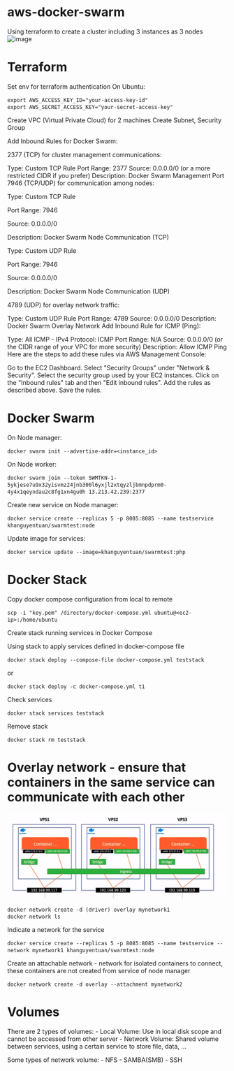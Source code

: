 # aws-docker-swarm
Using terraform to create a cluster including 3 instances as 3 nodes
![image](https://github.com/TunKeyy/aws-docker-swarm/assets/115680634/ed3d05cc-7a32-41fe-8d86-4c5e9989cd1c)


# Terraform

Set env for terraform authentication
On Ubuntu:
```
export AWS_ACCESS_KEY_ID="your-access-key-id"
export AWS_SECRET_ACCESS_KEY="your-secret-access-key"
```

Create VPC (Virtual Private Cloud) for 2 machines
Create Subnet, Security Group

Add Inbound Rules for Docker Swarm:

2377 (TCP) for cluster management communications:

Type: Custom TCP Rule
Port Range: 2377
Source: 0.0.0.0/0 (or a more restricted CIDR if you prefer)
Description: Docker Swarm Management Port
7946 (TCP/UDP) for communication among nodes:

Type: Custom TCP Rule

Port Range: 7946

Source: 0.0.0.0/0

Description: Docker Swarm Node Communication (TCP)

Type: Custom UDP Rule

Port Range: 7946

Source: 0.0.0.0/0

Description: Docker Swarm Node Communication (UDP)

4789 (UDP) for overlay network traffic:

Type: Custom UDP Rule
Port Range: 4789
Source: 0.0.0.0/0
Description: Docker Swarm Overlay Network
Add Inbound Rule for ICMP (Ping):

Type: All ICMP - IPv4
Protocol: ICMP
Port Range: N/A
Source: 0.0.0.0/0 (or the CIDR range of your VPC for more security)
Description: Allow ICMP Ping
Here are the steps to add these rules via AWS Management Console:

Go to the EC2 Dashboard.
Select "Security Groups" under "Network & Security".
Select the security group used by your EC2 instances.
Click on the "Inbound rules" tab and then "Edit inbound rules".
Add the rules as described above.
Save the rules.

# Docker Swarm

On Node manager:
```
docker swarm init --advertise-addr=<instance_id>
```

On Node worker:
```
docker swarm join --token SWMTKN-1-5ykjese7u9x32yisvmz24jnb300l6yxjl2xtqyzljbmnpdprm0-4y4x1qeyndau2c8fg1xn4gu0h 13.213.42.239:2377
```

Create new service on Node manager:

```
docker service create --replicas 5 -p 8085:8085 --name testservice khanguyentuan/swarmtest:node
```

Update image for services:
```
docker service update --image=khanguyentuan/swarmtest:php
```


# Docker Stack
Copy docker compose configuration from local to remote
```
scp -i "key.pem" /directory/docker-compose.yml ubuntu@<ec2-ip>:/home/ubuntu
```
Create stack running services in Docker Compose

Using stack to apply services defined in docker-compose file
```
docker stack deploy --compose-file docker-compose.yml teststack
```
or
```
docker stack deploy -c docker-compose.yml t1
```

Check services
```
docker stack services teststack
```

Remove stack
```
docker stack rm teststack
```

# Overlay network - ensure that containers in the same service can communicate with each other
![alt text](image.png)

```
docker network create -d (driver) overlay mynetwork1
docker network ls
```

Indicate a network for the service
```
docker service create --replicas 5 -p 8085:8085 --name testservice --network mynetwork1 khanguyentuan/swarmtest:node
```

Create an attachable network - network for isolated containers to connect, these containers are not created from service of node manager

```
docker network create -d overlay --attachment mynetwork2
```

# Volumes

There are 2 types of volumes:
    - Local Volume: Use in local disk scope and cannot be accessed from other server
    - Network Volume: Shared volume between services, using a certain service to store file, data, ...

Some types of network volume:
    - NFS
    - SAMBA(SMB)
    - SSH